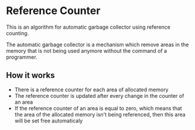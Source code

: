 # Reference Counter
This is an algorithm for automatic garbage collector using reference counting.

The automatic garbage collector is a mechanism which remove areas in the memory that is not being used anymore without the command of a programmer.

## How it works
- There is a reference counter for each area of allocated memory
- The reference counter is updated after every change in the counter of an area
- If the reference counter of an area is equal to zero, which means that the area of the allocated memory isn't being referenced, then this area will be set free automaticaly
